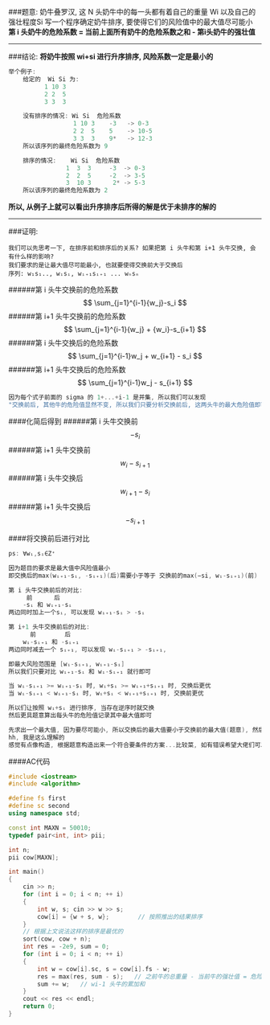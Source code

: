 ###题意:
奶牛叠罗汉, 这 N 头奶牛中的每一头都有着自己的重量 Wi 以及自己的强壮程度Si
写一个程序确定奶牛排序, 要使得它们的风险值中的最大值尽可能小
**第 i 头奶牛的危险系数 = 当前上面所有奶牛的危险系数之和 - 第i头奶牛的强壮值**

***
###结论:
**将奶牛按照 wi+si 进行升序排序, 风险系数一定是最小的**
```c++
举个例子:
    给定的  Wi Si 为:
          1 10 3
          2 2  5
          3 3  3 

    没有排序的情况: Wi Si  危险系数
                  1 10 3    -3   -> 0-3
                  2 2  5    5    -> 10-5
                  3 3  3    9*   -> 12-3
    所以该序列的最终危险系数为 9

    排序的情况:    Wi Si  危险系数
                1  3  3     -3  -> 0-3  
                2  2  5     -2  -> 3-5
                3  10 3      2* -> 5-3
    所以该序列的最终危险系数为 2
```
**所以, 从例子上就可以看出升序排序后所得的解是优于未排序的解的**
***
###证明:
```
我们可以先思考一下, 在排序前和排序后的关系? 如果把第 i 头牛和第 i+1 头牛交换, 会有什么样的影响? 
我们要求的是让最大值尽可能最小, 也就要使得交换前大于交换后
序列: w₁s₁.., wᵢsᵢ, wᵢ₊₁sᵢ₊₁ ... wₙsₙ
```
######第 i 头牛交换前的危险系数
$$
\sum_{j=1}^{i-1}{w_j}-s_i
$$
######第 i+1 头牛交换前的危险系数
$$
\sum_{j=1}^{i-1}{w_j} + {w_i}-s_{i+1}
$$
######第 i 头牛交换后的危险系数
$$
\sum_{j=1}^{i-1}w_j + w_{i+1} - s_i
$$
######第 i+1 头牛交换后的危险系数
$$
\sum_{j=1}^{i-1}w_j - s_{i+1} 
$$
```c++
因为每个式子前面的 sigma 的 1+...+i-1 是并集, 所以我们可以发现 
"交换前后, 其他牛的危险值显然不变, 所以我们只要分析交换前后, 这两头牛的最大危险值即可"
```
####化简后得到 
######第 i 头牛交换前
$$
-s_i
$$
######第 i+1 头牛交换前
$$
{w_i}-s_{i+1}
$$
######第 i 头牛交换后
$$
w_{i+1} - s_i
$$
######第 i+1 头牛交换后
$$
-s_{i+1} 
$$

####将交换前后进行对比
```c++
ps: ∀wᵢ,sᵢ∈Z⁺

因为题目的要求是最大值中风险值最小
即交换后的max(wᵢ₊₁-sᵢ, -sᵢ₊₁)(后)需要小于等于 交换前的max(−si, wᵢ-sᵢ₊₁)(前)

第 i 头牛交换前后的对比: 
     前      后
    -sᵢ 和 wᵢ₊₁-sᵢ
两边同时加上一个sᵢ, 可以发现 wᵢ₊₁-sᵢ > -sᵢ

第 i+1 头牛交换前后的对比: 
      前        后
    wᵢ-sᵢ₊₁ 和 -sᵢ₊₁
两边同时减去一个 sᵢ₊₁, 可以发现 wᵢ-sᵢ₊₁ > -sᵢ₊₁,

即最大风险范围是 [wᵢ-sᵢ₊₁, wᵢ₊₁-sᵢ]
所以我们只要对比 wᵢ₊₁-sᵢ 和 wᵢ-sᵢ₊₁ 就行即可

当 wᵢ-sᵢ₊₁ >= wᵢ₊₁-sᵢ 时, wᵢ+sᵢ >= wᵢ₊₁+sᵢ₊₁ 时, 交换后更优
当 wᵢ-sᵢ₊₁ < wᵢ₊₁-sᵢ 时, wᵢ+sᵢ < wᵢ₊₁+sᵢ₊₁ 时, 交换前更优

所以们让按照 wᵢ+sᵢ 进行排序, 当存在逆序时就交换
然后更具题意算出每头牛的危险值记录其中最大值即可
```
```c++
先求出一个最大值, 因为要尽可能小, 所以交换后的最大值要小于交换前的最大值(题意), 然后就推出了最优的排序方案.
hh, 我是这么理解的
感觉有点像构造, 根据题意构造出来一个符合要条件的方案...比较菜, 如有错误希望大佬们可以指出
```
####AC代码
```c++
#include <iostream>
#include <algorithm>

#define fs first
#define sc second
using namespace std;

const int MAXN = 50010;
typedef pair<int, int> pii;

int n;
pii cow[MAXN];

int main()
{
    cin >> n;
    for (int i = 0; i < n; ++ i)
    {
        int w, s; cin >> w >> s;
        cow[i] = {w + s, w};        // 按照推出的结果排序
    }
    // 根据上文说法这样的排序是最优的
    sort(cow, cow + n);
    int res = -2e9, sum = 0;
    for (int i = 0; i < n; ++ i)
    {
        int w = cow[i].sc, s = cow[i].fs - w;
        res = max(res, sum - s);   // 之前牛的总重量 - 当前牛的强壮值 = 危险系数 
        sum += w;   // wi-1 头牛的累加和
    }
    cout << res << endl;
    return 0;
}
```
